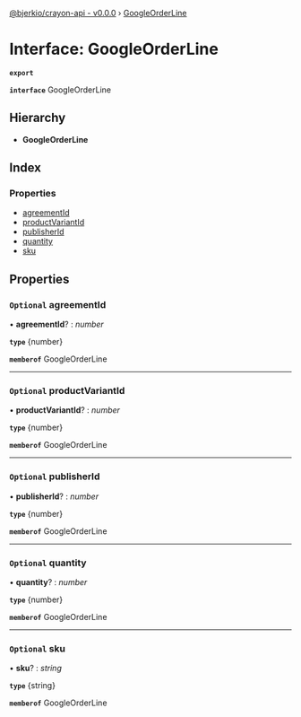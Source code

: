 [@bjerkio/crayon-api - v0.0.0](../README.md) › [GoogleOrderLine](googleorderline.md)

# Interface: GoogleOrderLine

**`export`** 

**`interface`** GoogleOrderLine

## Hierarchy

* **GoogleOrderLine**

## Index

### Properties

* [agreementId](googleorderline.md#optional-agreementid)
* [productVariantId](googleorderline.md#optional-productvariantid)
* [publisherId](googleorderline.md#optional-publisherid)
* [quantity](googleorderline.md#optional-quantity)
* [sku](googleorderline.md#optional-sku)

## Properties

### `Optional` agreementId

• **agreementId**? : *number*

**`type`** {number}

**`memberof`** GoogleOrderLine

___

### `Optional` productVariantId

• **productVariantId**? : *number*

**`type`** {number}

**`memberof`** GoogleOrderLine

___

### `Optional` publisherId

• **publisherId**? : *number*

**`type`** {number}

**`memberof`** GoogleOrderLine

___

### `Optional` quantity

• **quantity**? : *number*

**`type`** {number}

**`memberof`** GoogleOrderLine

___

### `Optional` sku

• **sku**? : *string*

**`type`** {string}

**`memberof`** GoogleOrderLine

